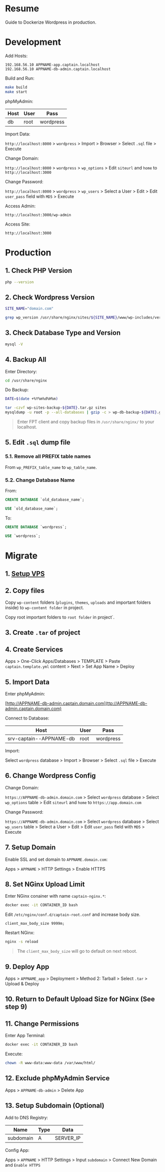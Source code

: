 # Resume

Guide to Dockerize Wordpress in production.

# Development

Add Hosts:

```
192.168.56.10 APPNAME-app.captain.localhost
192.168.56.10 APPNAME-db-admin.captain.localhost
```

Build and Run:

```bash
make build
make start
```

phpMyAdmin:

| Host | User | Pass      |
| ---- | ---- | --------- |
| db   | root | wordpress |

Import Data:

`http://localhost:8000` > `wordpress` > Import > Browser > Select `.sql` file > Execute

Change Domain:

`http://localhost:8000` > `wordpress` > `wp_options` > Edit `siteurl` and `home` to `http://localhost:3000`

Change Password:

`http://localhost:8000` > `wordpress` > `wp_users` > Select a User > Edit > Edit `user_pass` field with `MD5` > Execute

Access Admin:

`http://localhost:3000/wp-admin`

Access Site:

`http://localhost:3000`

# Production

## 1. Check PHP Version

```bash
php --version
```

## 2. Check Wordpress Version

```bash
SITE_NAME="domain.com"

grep wp_version /usr/share/nginx/sites/${SITE_NAME}/www/wp-includes/version.php
```

## 3. Check Database Type and Version

```bash
mysql -V
```

## 4. Backup All

Enter Directory:

```bash
cd /usr/share/nginx
```

Do Backup:

```bash
DATE=$(date +%Y%m%d%H%m)

tar -czvf wp-sites-backup-${DATE}.tar.gz sites
mysqldump -u root -p --all-databases | gzip -c > wp-db-backup-${DATE}.gz
```

> Enter FPT client and copy backup files in `/usr/share/nginx/` to your localhost.

## 5. Edit `.sql` dump file

### 5.1. Remove all PREFIX table names

From `wp_PREFIX_table_name` to `wp_table_name`.

### 5.2. Change Database Name

From:

```sql
CREATE DATABASE `old_database_name`;

USE `old_database_name`;
```

To:

```sql
CREATE DATABASE `wordpress`;

USE `wordpress`;
```

# Migrate

## 1. [Setup VPS](https://github.com/junioregis/caprover-vps)

## 2. Copy files

Copy `wp-content` folders (`plugins`, `themes`, `uploads` and important folders inside) to `wp-content folder` in project.

Copy root important folders to `root folder` in project`.

## 3. Create `.tar` of project

## 4. Create Services

Apps > One-Click Apps/Databases > TEMPLATE > Paste `captain.template.yml` content > Next > Set App Name > Deploy

## 5. Import Data

Enter phpMyAdmin:

[http://APPNAME-db-admin.captain.domain.com](ttp://APPNAME-db-admin.captain.domain.com)

Connect to Database:

| Host                    | User | Pass      |
| ----------------------- | ---- | --------- |
| srv-captain--APPNAME-db | root | wordpress |

Import:

Select `wordpress` database > Import > Browser > Select `.sql` file > Execute

## 6. Change Wordpress Config

Change Domain:

`https://APPNAME-db-admin.domain.com` > Select `wordpress` database > Select `wp_options` table > Edit `siteurl` and `home` to `https://app.domain.com`

Change Password:

`https://APPNAME-db-admin.domain.com` > Select `wordpress` database > Select `wp_users` table > Select a User > Edit > Edit `user_pass` field with `MD5` > Execute

## 7. Setup Domain

Enable SSL and set domain to `APPNAME.domain.com`:

Apps > `APPNAME` > HTTP Settings > Enable HTTPS

## 8. Set NGinx Upload Limit

Enter NGinx conainer with name `captain-nginx.*`:

```bash
docker exec -it CONTAINER_ID bash
```

Edit `/etc/nginx/conf.d/captain-root.conf` and increase body size.

```
client_max_body_size 9999m;
```

Restart NGinx:

```bash
nginx -s reload
```

> The `client_max_body_size` will go to default on next reboot.

## 9. Deploy App

Apps > `APPNAME_app` > Deployment > Method 2: Tarball > Select `.tar` > Upload & Deploy

## 10. Return to Default Upload Size for NGinx (See step 9)

## 11. Change Permissions

Enter App Terminal:

```bash
docker exec -it CONTAINER_ID bash
```

Execute:

```bash
chown -R www-data:www-data /var/www/html/
```

## 12. Exclude phpMyAdmin Service

Apps > `APPNAME-db-admin` > Delete App

## 13. Setup Subdomain (Optional)

Add to DNS Registry:

| Name      | Type | Data      |
| --------- | ---- | --------- |
| subdomain | A    | SERVER_IP |

Config App:

Apps > `APPNAME` > HTTP Settings > Input `subdomain` > Connect New Domain and `Enable HTTPS`
